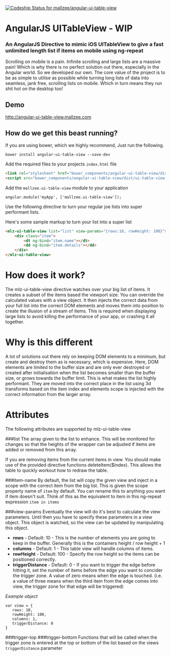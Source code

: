 
[ ![Codeship Status for mallzee/angular-ui-table-view](https://www.codeship.io/projects/6e488550-7091-0131-b629-6a793a0a9a66/status?branch=master)](https://www.codeship.io/projects/13414)

# AngularJS UITableView - WIP

### An AngularJS Directive to mimic iOS UITableView to give a fast unlimited length list if items on mobile using ng-repeat

Scrolling on mobile is a pain. Infinite scrolling and large lists are a massive pain! Which is why there is no perfect solution out there, especially in the Angular world. So we developed our own. The core value of the project is to be as simple to utilise as possible while turning long lists of data into seamless, jank free, scrolling lists on mobile. Which in turn means they run shit hot on the desktop too!

## Demo
http://angular-ui-table-view.mallzee.com

## How do we get this beast running?

If you are using bower, which we highly recommend, Just run the following.

	bower install angular-ui-table-view --save-dev
	
Add the required files to your projects `index.html` file

```HTML
<link rel="stylesheet" href="bower_components/angular-ui-table-view/dist/ui-table-view.css" />
<script src="bower_components/angular-ui-table-view/dist/ui-table-view.js"></script>
```

Add the `mallzee.ui-table-view` module to your application

    angular.module('myApp', ['mallzee.ui-table-view']);
    
Use the following directive to turn your regular joe lists into super performant lists.

Here's some sample markup to turn your list into a super list
```HTML
<mlz-ui-table-view list="list" view-params="{rows:10, rowHeight: 100}">
    <div class="item">
        <dt ng-bind="item.name"></dt>
        <dd ng-bind="item.details"></dd>
    </div>
</mlz-ui-table-view>
```

# How does it work?

The mlz-ui-table-view directive watches over your big list of items. It creates a subset of the items based the viewport size. You can override the calculated values with a view object. It then injects the correct data from your full list into the correct DOM elements and moves them into position to create the illusion of a stream of items. This is required when displaying large lists to avoid killing the performance of your app, or crashing it all together.
  
# Why is this different

A lot of solutions out there rely on keeping DOM elements to a minimum, but create and destroy them as is necessary, which is expensive. Here, DOM elements are limited to the buffer size and are only ever destroyed or created after initialisation when the list becomes smaller than the buffer size, or grows towards the buffer limit. This is what makes the list highly performant. They are moved into the correct place in the list using 3d transforms based on the item index and elements scope is injected with the correct information from the larger array.

# Attributes

The following attributes are supported by mlz-ui-table-view

###list
The array given to the list to enhance. This will be monitored for changes so that the heights of the wrapper can be adjusted if items are added or removed from this array. 

If you are removing items from the current items in view. You should make use of the provided directive functions deleteItem($index). This allows the table to quickly workout how to redraw the table.

###item-name
By default, the list will copy the given view and inject in a scope with the correct item from the big list. This is given the scope property name of `item` by default. You can rename this to anything you want if item doesn't suit. Think of this as the equivalent to item in this ng-repeat expression `item in items`

###view-params
Eventually the view will do it's best to calculate the view parameters. Until then you have to specify these parameters in a view object. This object is watched, so the view can be updated by manipulating this object.

 * **rows** - Default: 10 - This is the number of elements you are going to keep in the buffer. Generally this is the containers height / row height + 1
 * **columns** - Default: 1 - This table view will handle columns of items.
 * **rowHeight** - Default: 100 - Specify the row height so the items can be positioned correctly.
 * **triggerDistance** - Default: 0 - If you want to trigger the edge before hitting it, set the number of items before the edge you want to concider the trigger zone. A value of zero means when the edge is touched. (i.e. a value of three means when the third item from the edge comes into view, the trigger zone for that edge will be triggered)

*Example object*

```
var view = {
   rows: 10,
   rowHeight: 100,
   columns: 1,
   triggerDistance: 0
}
```

###trigger-top
###trigger-bottom
Functions that will be called when the trigger zone is entered at the top or bottom of the list based on the views `triggerDistance` parameter



